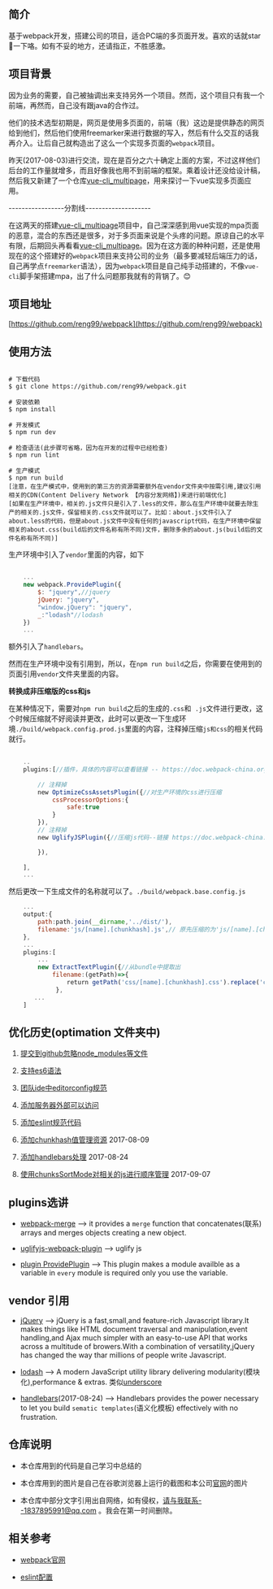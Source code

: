 ## 简介

基于webpack开发，搭建公司的项目，适合PC端的多页面开发。喜欢的话就star🌟一下咯。如有不妥的地方，还请指正，不胜感激。


## 项目背景

因为业务的需要，自己被抽调出来支持另外一个项目。然而，这个项目只有我一个前端，再然而，自己没有跟java的合作过。

他们的技术选型初期是，网页是使用多页面的，前端（我）这边是提供静态的网页给到他们，然后他们使用freemarker来进行数据的写入，然后有什么交互的话我再介入。让后自己就构造出了这么一个实现多页面的`webpack`项目。

昨天(2017-08-03)进行交流，现在是百分之六十确定上面的方案，不过这样他们后台的工作量就增多，而且好像我也用不到前端的框架。乘着设计还没给设计稿，然后我又新建了一个仓库[vue-cli_multipage](https://github.com/reng99/vue-cli_multipage)，用来探讨一下vue实现多页面应用。

-----------------分割线--------------------

在这两天的搭建[vue-cli_multipage](https://github.com/reng99/vue-cli_multipage)项目中，自己深深感到用vue实现的mpa页面的恶意，混合的东西还是很多，对于多页面来说是个头疼的问题。原谅自己的水平有限，后期回头再看看[vue-cli_multipage](https://github.com/reng99/vue-cli_multipage)。因为在这方面的种种问题，还是使用现在的这个搭建好的`webpack`项目来支持公司的业务（最多要减轻后端压力的话，自己再学点`freemarker`语法），因为`webpack`项目是自己纯手动搭建的，不像`vue-cli`脚手架搭建mpa，出了什么问题那我就有的背锅了。:blush:


## 项目地址

[https://github.com/reng99/webpack](https://github.com/reng99/webpack)



## 使用方法

```

# 下载代码
$ git clone https://github.com/reng99/webpack.git

# 安装依赖
$ npm install

# 开发模式
$ npm run dev

# 检查语法(此步骤可省略，因为在开发的过程中已经检查)
$ npm run lint

# 生产模式
$ npm run build
[注意，在生产模式中，使用到的第三方的资源需要额外在vendor文件夹中按需引用,建议引用相关的CDN(Content Delivery Network 【内容分发网络】)来进行前端优化]
[如果在生产环境中，相关的.js文件只是引入了.less的文件，那么在生产环境中就要去除生产的相关的.js文件，保留相关的.css文件就可以了。比如：about.js文件引入了about.less的代码，但是about.js文件中没有任何的javascript代码，在生产环境中保留相关的about.css(build后的文件名称有所不同)文件，删除多余的about.js(build后的文件名称有所不同)]

```

生产环境中引入了`vendor`里面的内容，如下

```javascript

    ...
    new webpack.ProvidePlugin({
        $: "jquery",//jquery
        jQuery: "jquery",
        "window.jQuery": "jquery",
        _:"lodash"//lodash
    })
    ...

```
额外引入了`handlebars`。

然而在生产环境中没有引用到，所以，在`npm run build`之后，你需要在使用到的页面引用`vendor`文件夹里面的内容。


**转换成非压缩版的css和js**

在某种情况下，需要对`npm run build`之后的生成的`.css`和  `.js`文件进行更改，这个时候压缩就不好阅读并更改，此时可以更改一下生成环境`./build/webpack.config.prod.js`里面的内容，注释掉压缩`js和css`的相关代码就行。

```javascript
    
    ..
    plugins:[//插件，具体的内容可以查看链接 -- https://doc.webpack-china.org/plugins/
        
        // 注释掉
        new OptimizeCssAssetsPlugin({//对生产环境的css进行压缩
            cssProcessorOptions:{
                safe:true
            }
        }),
        // 注释掉
        new UglifyJSPlugin({//压缩js代码--链接 https://doc.webpack-china.org/plugins/uglifyjs-webpack-plugin/

        }),
        
    ],
    ...

````
然后更改一下生成文件的名称就可以了。`./build/webpack.base.config.js`

```javascript
    ...
    output:{
        path:path.join(__dirname,'../dist/'),
        filename:'js/[name].[chunkhash].js',// 原先压缩的为'js/[name].[chunkhash].min.js'
    },
    ...
    plugins:[
        ...
        new ExtractTextPlugin({//从bundle中提取出
            filename:(getPath)=>{
                return getPath('css/[name].[chunkhash].css').replace('css/js', 'css'); // 原名'css/[name].[chunkhash].min.css'
             },
       ...
    ]
```



## 优化历史(optimation 文件夹中)

1. [提交到github忽略node_modules等文件](./optimization/gitignore.md)

2. [支持es6语法](./optimization/supportEs6.md)

3. [团队ide中editorconfig规范](./optimization/editorconfig.md)

4. [添加服务器外部可以访问](./optimization/devhost.md)

5. [添加eslint规范代码](./optimization/eslint.md)

6. [添加chunkhash值管理资源](./optimization/chunkhash.md) 2017-08-09

7. [添加handlebars处理](./optimization/handlebars.md) 2017-08-24

8. [使用chunksSortMode对相关的js进行顺序管理](./optimization/jsQueue.md) 2017-09-07



## plugins选讲

- [webpack-merge](https://npm.taobao.org/package/webpack-merge) --> it provides a `merge` function that concatenates(联系) arrays and merges objects creating a new object.

- [uglifyjs-webpack-plugin](https://doc.webpack-china.org/plugins/uglifyjs-webpack-plugin/) --> uglify js

- [plugin ProvidePlugin](https://webpack.github.io/docs/shimming-modules.html#plugin-provideplugin) --> This plugin makes a module availble as a variable in `every` module is required only you use the variable.


## vendor 引用

- [jQuery](https://jquery.com/) --> jQuery is a fast,small,and feature-rich Javascript library.It makes things like HTML document traversal and manipulation,event handling,and Ajax much simpler with an easy-to-use API that works across a multitude of browers.With a combination of versatility,jQuery has changed the way thar millions of people write Javascript.

- [lodash](https://lodash.com/) --> A modern JavaScript utility library delivering modularity(模块化),performance & extras. 类似[underscore](http://underscorejs.org/)

- [handlebars](http://handlebarsjs.com/)(2017-08-24) --> Handlebars provides the power necessary to let you build `sematic templates`(语义化模板) effectively with no frustration.



## 仓库说明

- 本仓库用到的代码是自己学习中总结的

- 本仓库用到的图片是自己在谷歌浏览器上运行的截图和本公司[官网](https://www.52tt.com/)的图片

- 本仓库中部分文字引用出自网络，如有侵权，请与我联系--1837895991@qq.com 。我会在第一时间删除。


## 相关参考

- [webpack官网](http://webpack.github.io/)

- [eslint配置](http://eslint.org/docs/user-guide/configuring)

